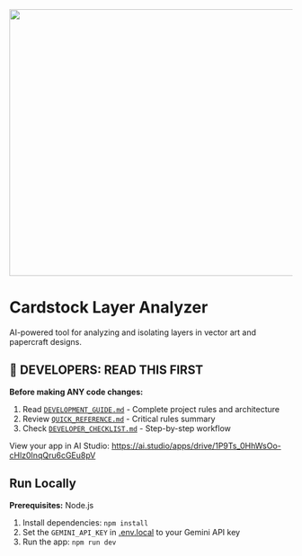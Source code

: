 <div align="center">
<img width="1200" height="475" alt="GHBanner" src="https://github.com/user-attachments/assets/0aa67016-6eaf-458a-adb2-6e31a0763ed6" />
</div>

# Cardstock Layer Analyzer

AI-powered tool for analyzing and isolating layers in vector art and papercraft designs.

## 🚨 DEVELOPERS: READ THIS FIRST

**Before making ANY code changes:**
1. Read [`DEVELOPMENT_GUIDE.md`](./DEVELOPMENT_GUIDE.md) - Complete project rules and architecture
2. Review [`QUICK_REFERENCE.md`](./QUICK_REFERENCE.md) - Critical rules summary  
3. Check [`DEVELOPER_CHECKLIST.md`](./DEVELOPER_CHECKLIST.md) - Step-by-step workflow

View your app in AI Studio: https://ai.studio/apps/drive/1P9Ts_0HhWsOo-cHlz0InqQru6cGEu8pV

## Run Locally

**Prerequisites:**  Node.js


1. Install dependencies:
   `npm install`
2. Set the `GEMINI_API_KEY` in [.env.local](.env.local) to your Gemini API key
3. Run the app:
   `npm run dev`
